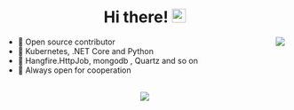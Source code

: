  
<!--
**Twtcer/Twtcer** is a ✨ _special_ ✨ repository because its `README.md` (this file) appears on your GitHub profile.

Here are some ideas to get you started:

- 🔭 I’m currently working on ...
- 🌱 I’m currently learning ...
- 👯 I’m looking to collaborate on ...
- 🤔 I’m looking for help with ...
- 💬 Ask me about ...
- 📫 How to reach me: ...
- 😄 Pronouns: ...
- ⚡ Fun fact: ...
--> 

<div align="center">
   <h1>Hi there! <img src="https://media.giphy.com/media/hvRJCLFzcasrR4ia7z/giphy.gif" width="25px"></h1>
</div>

<img align="right" src="https://github-readme-stats.vercel.app/api?username=Twtcer&count_private=true&show_icons=true&hide_title=true&hide=stars" />

- 👀 Open source contributor
- 👾 Kubernetes, .NET Core and Python
- 👑 Hangfire.HttpJob, mongodb , Quartz and so on 
- 🤝 Always open for cooperation 

<br>

<div align="center">
   <img src="https://github-profile-trophy.vercel.app/?username=Twtcer&theme=flat&no-frame=true&margin-w=30" />
</div>

